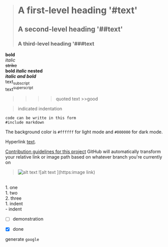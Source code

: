 > # A first-level heading '#text'
> ## A second-level heading '##text'
> ### A third-level heading '###text

**bold**<br>
*italic*<br>
~~strike~~<br>
**bold _italic_ nested**<br>
***italic and bold***<br>
text<sub>subscript</sub><br>
text<sup>superscript</sup><br>
>>>>quoted text >>good <br>

> indicated indentation

```
code can be writte in this form
#include markdown
```
The background color is `#ffffff` for light mode and `#000000` for dark mode.

Hyperlink [text](https://url/).

[Contribution guidelines for this project](docs/CONTRIBUTING.md)
GitHub will automatically transform your relative link or image path based on whatever branch you're currently on

>![alt text ](https://myoctocat.com/assets/images/base-octocat.svg)
>![alt text ](https:image link)

<br>
1. one <br>
   1. two <br>
   2. three <br>
      1. indent <br>
           - indent

- [ ] demonstration
- [x] done


generate `google`
  <!-- comment -->